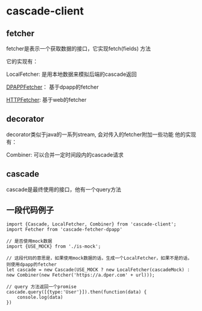 # cascade-client

## fetcher

fetcher是表示一个获取数据的接口，它实现fetch(fields) 方法

它的实现有：

LocalFetcher: 是用本地数据来模拟后端的cascade返回

[DPAPPFetcher](http://code.dianpingoa.com/cascade/cascade-fetcher-dpapp/blob/master/index.js)： 基于dpapp的fetcher

[HTTPFetcher](http://code.dianpingoa.com/cascade/cascade-fetcher-http/blob/master/index.js): 基于web的fetcher

## decorator
decorator类似于java的一系列stream, 会对传入的fetcher附加一些功能
他的实现有：

Combiner: 可以合并一定时间段内的cascade请求

## cascade

cascade是最终使用的接口，他有一个query方法

## 一段代码例子

```
import {Cascade, LocalFetcher, Combiner} from 'cascade-client';
import Fetcher from 'cascade-fetcher-dpapp'

// 是否使用mock数据
import {USE_MOCK} from './is-mock';

// 这段代码的意思是，如果使用mock数据的话，生成一个LocalFetcher，如果不是的话，则使用dpapp的fetcher
let cascade = new Cascade(USE_MOCK ? new LocalFetcher(cascadeMock) : new Combiner(new Fetcher('https://a.dper.com' + url)));

// query 方法返回一个promise
cascade.query([{type:'User'}]).then(function(data) {
    console.log(data)
})


```